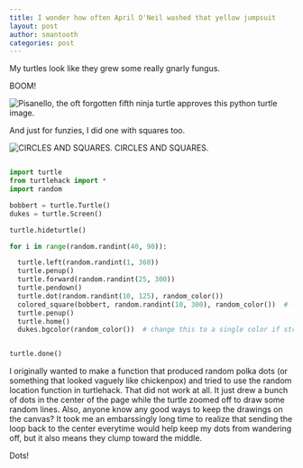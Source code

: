 ```yaml
---
title: I wonder how often April O'Neil washed that yellow jumpsuit
layout: post
author: smantooth
categories: post
---
```


My turtles look like they grew some really gnarly fungus.


BOOM!

![Pisanello, the oft forgotten fifth ninja turtle approves this python turtle image.](http://imageshack.us/a/img854/1432/gtjw.png)




And just for funzies, I did one with squares too.



![CIRCLES AND SQUARES.  CIRCLES AND SQUARES.](http://imageshack.us/a/img820/729/44ms.png)



```python

import turtle
from turtlehack import *
import random

bobbert = turtle.Turtle()
dukes = turtle.Screen()

turtle.hideturtle()

for i in range(random.randint(40, 90)):

  turtle.left(random.randint(1, 360))
  turtle.penup()
  turtle.forward(random.randint(25, 300))
  turtle.pendown()
  turtle.dot(random.randint(10, 125), random_color())
  colored_square(bobbert, random.randint(10, 300), random_color())  # leave this line out if you don't want the squares
  turtle.penup()
  turtle.home()
  dukes.bgcolor(random_color())  # change this to a single color if strobe lights give you seizures


turtle.done()

```





I originally wanted to make a function that produced random polka dots (or something that looked vaguely like chickenpox) and tried to use the random location function in turtlehack.
That did not work at all.  It just drew a bunch of dots in the center of the page while the turtle zoomed off to draw some random lines.  Also,
anyone know any good ways to keep the drawings on the canvas?  It took me an embarssingly long time to realize that sending the loop back to the
center everytime would help keep my dots from wandering off, but it also means they clump toward the middle.

Dots!

